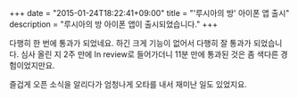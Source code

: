 +++
date = "2015-01-24T18:22:41+09:00"
title = "'루시아의 방' 아이폰 앱 출시"
description = "루시아의 방 아이폰 앱이 출시되었습니다."
+++

다행히 한 번에 통과가 되었네요. 하긴 크게 기능이 없어서 다행히 잘 통과가 되었습니다. 심사 올린 지 2주 만에 In review로 들어가더니 11분 만에 통과된 것은 좀 색다른 경험이었지만요. 

즐겁게 오픈 소식을 알리다가 엄청나게 오타를 내서 재미난 일도 있었지요.